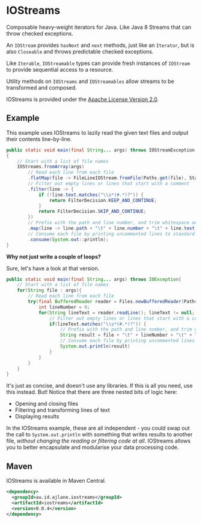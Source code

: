 IOStreams
=========

Composable heavy-weight iterators for Java. Like Java 8 Streams that can throw checked exceptions.

An `IOStream` provides `hasNext` and `next` methods, just like an `Iterator`, but is also `Closeable` and throws predictable checked exceptions.

Like `Iterable`, `IOStreamable` types can provide fresh instances of `IOStream` to provide sequential access to a resource.

Utility methods on `IOStreams` and `IOStreamables` allow streams to be transformed and composed.

IOStreams is provided under the [Apache License Version 2.0](http://www.apache.org/licenses/LICENSE-2.0).

Example
-------

This example uses IOStreams to lazily read the given text files and output their contents line-by-line.

```java
public static void main(final String... args) throws IOStreamException
{
    // Start with a list of file names
    IOStreams.fromArray(args)
        // Read each line from each file
        .flatMap(file -> FileLineIOStream.fromFile(Paths.get(file), StandardCharsets.UTF_8))
        // Filter out empty lines or lines that start with a comment
        .filter(line -> {
            if (!line.text.matches("\\s*(#.*)?")) {
                return FilterDecision.KEEP_AND_CONTINUE;
            }
            return FilterDecision.SKIP_AND_CONTINUE;
        })
        // Prefix with the path and line number, and trim whitespace and comments from the lines that are left
        .map(line -> line.path + "\t" + line.number + "\t" + line.text.replaceAll("^\\s+|\\s*#.*$", ""))
        // Consume each file by printing uncommented lines to standard out.
        .consume(System.out::println);
}
```

**Why not just write a couple of loops?**

Sure, let's have a look at that version.
```java
public static void main(final String... args) throws IOException{
    // Start with a list of file names
    for(String file : args){
        // Read each line from each file
        try(final BufferedReader reader = Files.newBufferedReader(Paths.get(file), StandardCharsets.UTF_8)){
            int lineNumber = 0;
            for(String lineText = reader.readLine(); lineText != null; lineText = reader.readLine(), lineNumber++){
                // Filter out empty lines or lines that start with a comment
                if(lineText.matches("\\s*(#.*)?")) {
                    // Prefix with the path and line number, and trim whitespace and comments from the lines that are left
                    String result = file + "\t" + lineNumber + "\t" + lineText.replaceAll("^\\s+|\\s*#.*$", "");
                    // Consume each file by printing uncommented lines to standard out
                    System.out.println(result)
                }
            }
        }
    }
}
```

It's just as concise, and doesn't use any libraries. If this is all you need, use this instead. But! Notice that there are three nested bits of logic here:
* Opening and closing files
* Filtering and transforming lines of text
* Displaying results

In the IOStreams example, these are all independent - you could swap out the call to `System.out.println` with something that writes results to another file, _without changing the reading or filtering code at all_. IOStreams allows you to better encapsulate and modularise your data processing code.


Maven
-----

IOStreams is available in Maven Central.
```xml
<dependency>
  <groupId>au.id.ajlane.iostreams</groupId>
  <artifactId>iostreams</artifactId>
  <version>0.0.4</version>
</dependency>
```
